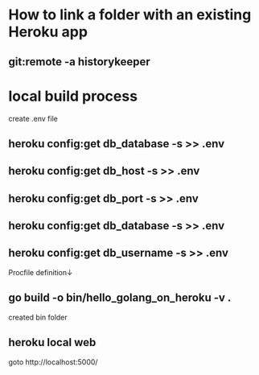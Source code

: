 # How to link a folder with an existing Heroku app
## git:remote -a historykeeper


# local build process

create .env file
## heroku config:get db_database -s  >> .env
## heroku config:get db_host -s  >> .env
## heroku config:get db_port -s  >> .env
## heroku config:get db_database -s  >> .env
## heroku config:get db_username -s  >> .env


Procfile definition↓
## go build -o bin/hello_golang_on_heroku -v .
created bin folder
## heroku local web

goto http://localhost:5000/
